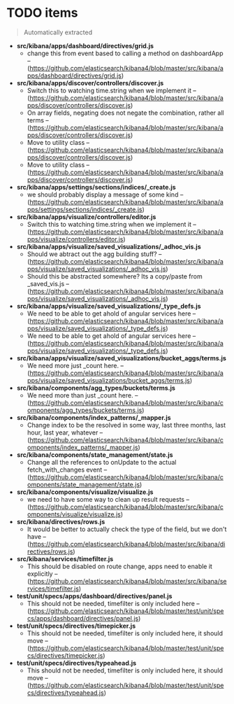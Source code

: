 # TODO items
> Automatically extracted

 - **src/kibana/apps/dashboard/directives/grid.js**
   - change this from event based to calling a method on dashboardApp – (https://github.com/elasticsearch/kibana4/blob/master/src/kibana/apps/dashboard/directives/grid.js)
 - **src/kibana/apps/discover/controllers/discover.js**
   - Switch this to watching time.string when we implement it – (https://github.com/elasticsearch/kibana4/blob/master/src/kibana/apps/discover/controllers/discover.js)
   - On array fields, negating does not negate the combination, rather all terms – (https://github.com/elasticsearch/kibana4/blob/master/src/kibana/apps/discover/controllers/discover.js)
   - Move to utility class – (https://github.com/elasticsearch/kibana4/blob/master/src/kibana/apps/discover/controllers/discover.js)
   - Move to utility class – (https://github.com/elasticsearch/kibana4/blob/master/src/kibana/apps/discover/controllers/discover.js)
 - **src/kibana/apps/settings/sections/indices/_create.js**
   - we should probably display a message of some kind – (https://github.com/elasticsearch/kibana4/blob/master/src/kibana/apps/settings/sections/indices/_create.js)
 - **src/kibana/apps/visualize/controllers/editor.js**
   - Switch this to watching time.string when we implement it – (https://github.com/elasticsearch/kibana4/blob/master/src/kibana/apps/visualize/controllers/editor.js)
 - **src/kibana/apps/visualize/saved_visualizations/_adhoc_vis.js**
   - Should we abtract out the agg building stuff? – (https://github.com/elasticsearch/kibana4/blob/master/src/kibana/apps/visualize/saved_visualizations/_adhoc_vis.js)
   - Should this be abstracted somewhere? Its a copy/paste from _saved_vis.js – (https://github.com/elasticsearch/kibana4/blob/master/src/kibana/apps/visualize/saved_visualizations/_adhoc_vis.js)
 - **src/kibana/apps/visualize/saved_visualizations/_type_defs.js**
   - We need to be able to get ahold of angular services here – (https://github.com/elasticsearch/kibana4/blob/master/src/kibana/apps/visualize/saved_visualizations/_type_defs.js)
   - We need to be able to get ahold of angular services here – (https://github.com/elasticsearch/kibana4/blob/master/src/kibana/apps/visualize/saved_visualizations/_type_defs.js)
 - **src/kibana/apps/visualize/saved_visualizations/bucket_aggs/terms.js**
   - We need more just _count here. – (https://github.com/elasticsearch/kibana4/blob/master/src/kibana/apps/visualize/saved_visualizations/bucket_aggs/terms.js)
 - **src/kibana/components/agg_types/buckets/terms.js**
   - We need more than just _count here. – (https://github.com/elasticsearch/kibana4/blob/master/src/kibana/components/agg_types/buckets/terms.js)
 - **src/kibana/components/index_patterns/_mapper.js**
   - Change index to be the resolved in some way, last three months, last hour, last year, whatever – (https://github.com/elasticsearch/kibana4/blob/master/src/kibana/components/index_patterns/_mapper.js)
 - **src/kibana/components/state_management/state.js**
   - Change all the references to onUpdate to the actual fetch_with_changes event – (https://github.com/elasticsearch/kibana4/blob/master/src/kibana/components/state_management/state.js)
 - **src/kibana/components/visualize/visualize.js**
   - we need to have some way to clean up result requests – (https://github.com/elasticsearch/kibana4/blob/master/src/kibana/components/visualize/visualize.js)
 - **src/kibana/directives/rows.js**
   - It would be better to actually check the type of the field, but we don't have – (https://github.com/elasticsearch/kibana4/blob/master/src/kibana/directives/rows.js)
 - **src/kibana/services/timefilter.js**
   - This should be disabled on route change, apps need to enable it explicitly – (https://github.com/elasticsearch/kibana4/blob/master/src/kibana/services/timefilter.js)
 - **test/unit/specs/apps/dashboard/directives/panel.js**
   - This should not be needed, timefilter is only included here – (https://github.com/elasticsearch/kibana4/blob/master/test/unit/specs/apps/dashboard/directives/panel.js)
 - **test/unit/specs/directives/timepicker.js**
   - This should not be needed, timefilter is only included here, it should move – (https://github.com/elasticsearch/kibana4/blob/master/test/unit/specs/directives/timepicker.js)
 - **test/unit/specs/directives/typeahead.js**
   - This should not be needed, timefilter is only included here, it should move – (https://github.com/elasticsearch/kibana4/blob/master/test/unit/specs/directives/typeahead.js)
